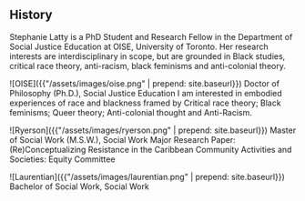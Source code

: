 ## History

Stephanie Latty is a PhD Student and Research Fellow in the Department of Social
Justice Education at OISE, University of Toronto. Her research interests are
interdisciplinary in scope, but are grounded in Black studies, critical race theory,
anti-racism, black feminisms and anti-colonial theory.

![OISE]({{"/assets/images/oise.png" | prepend: site.baseurl}})
Doctor of Philosophy (Ph.D.), Social Justice Education
I am interested in embodied experiences of race and blackness framed by Critical race theory; Black feminisms; Queer theory; Anti-colonial thought and Anti-Racism.

![Ryerson]({{"/assets/images/ryerson.png" | prepend: site.baseurl}})
Master of Social Work (M.S.W.), Social Work
Major Research Paper: (Re)Conceptualizing Resistance in the Caribbean Community
Activities and Societies: Equity Committee

![Laurentian]({{"/assets/images/laurentian.png" | prepend: site.baseurl}})
Bachelor of Social Work, Social Work
